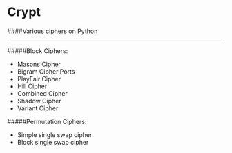 # Crypt
####Various ciphers on Python  
___  
#####Block Ciphers:  
* Masons Cipher  
* Bigram Cipher Ports  
* PlayFair Cipher  
* Hill Cipher  
* Combined Cipher  
* Shadow Cipher  
* Variant Cipher

#####Permutation Ciphers:
* Simple single swap cipher
* Block single swap cipher